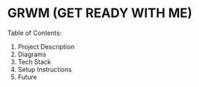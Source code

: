 # **GRWM (GET READY WITH ME)**

Table of Contents:
1. Project Description
2. Diagrams
3. Tech Stack
4. Setup Instructions
5. Future